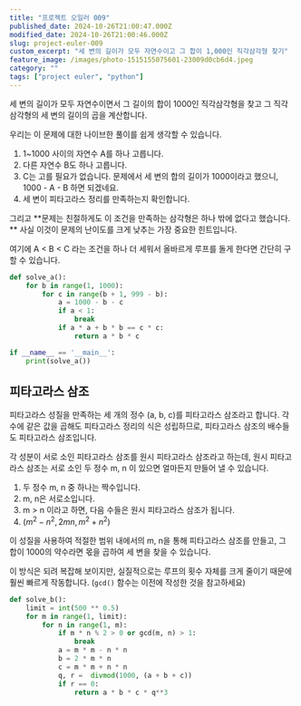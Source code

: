 ```yaml
---
title: "프로젝트 오일러 009"
published_date: 2024-10-26T21:00:47.000Z
modified_date: 2024-10-26T21:00:46.000Z
slug: project-euler-009
custom_excerpt: "세 변의 길이가 모두 자연수이고 그 합이 1,000인 직각삼각형 찾기"
feature_image: /images/photo-1515155075601-23009d0cb6d4.jpeg
category: ""
tags: ["project euler", "python"]
---
```


세 변의 길이가 모두 자연수이면서 그 길이의 합이 1000인 직각삼각형을 찾고 그 직각 삼각형의 세 변의 길이의 곱을 계산합니다. 

우리는 이 문제에 대한 나이브한 풀이를 쉽게 생각할 수 있습니다. 

1. 1~1000 사이의 자연수 A를 하나 고릅니다. 
2. 다른 자연수 B도 하나 고릅니다. 
3. C는 고를 필요가 없습니다. 문제에서 세 변의 합의 길이가 1000이라고 했으니, 1000 - A - B 하면 되겠네요.
4. 세 변이 피타고라스 정리를 만족하는지 확인합니다.

그리고 **문제는 친절하게도 이 조건을 만족하는 삼각형은 하나 밖에 없다고 했습니다. ** 사실 이것이 문제의 난이도를 크게 낮추는 가장 중요한 힌트입니다.

여기에 A < B < C 라는 조건을 하나 더 세워서 올바르게 루프를 돌게 한다면 간단히 구할 수 있습니다. 

```python
def solve_a():
    for b in range(1, 1000):
        for c in range(b + 1, 999 - b):
            a = 1000 - b - c
            if a < 1:
                break
            if a * a + b * b == c * c:
                return a * b * c

if __name__ == '__main__':
    print(solve_a())
```


## 피타고라스 삼조

피타고라스 성질을 만족하는 세 개의 정수 (a, b, c)를 피타고라스 삼조라고 합니다. 각 수에 같은 값을 곱해도 피타고라스 정리의 식은 성립하므로, 피타고라스 삼조의 배수들도 피타고라스 삼조입니다.

각 성분이 서로 소인 피타고라스 삼조를 원시 피타고라스 삼조라고 하는데, 원시 피타고라스 삼조는 서로 소인 두 정수 m, n 이 있으면
얼마든지 만들어 낼 수 있습니다.

1. 두 정수 m, n 중 하나는 짝수입니다. 
2. m, n은 서로소입니다. 
3. m > n 이라고 하면, 다음 수들은 원시 피타고라스 삼조가 됩니다.
4. $(m^2 - n^2, 2mn, m^2 + n^2)$

이 성질을 사용하여 적절한 범위 내에서의 m, n을 통해 피타고라스 삼조를 만들고, 그 합이 1000의 약수라면 몫을 곱하여 세 변을 찾을 수 있습니다. 

이 방식은 되려 복잡해 보이지만, 실질적으로는 루프의 횟수 자체를 크게 줄이기 때문에 훨씬 빠르게 작동합니다. (`gcd()` 함수는 이전에 작성한 것을 참고하세요)

```python
def solve_b():
    limit = int(500 ** 0.5)
    for m in range(1, limit):
        for n in range(1, m):
            if m * n % 2 > 0 or gcd(m, n) > 1:
                break
            a = m * m - n * n
            b = 2 * m * n
            c = m * m + n * n
            q, r =  divmod(1000, (a + b + c))
            if r == 0:
                return a * b * c * q**3
```

